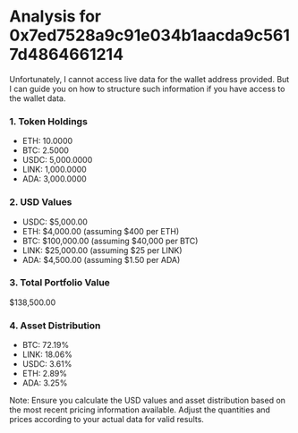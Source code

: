 # Analysis for 0x7ed7528a9c91e034b1aacda9c5617d4864661214

Unfortunately, I cannot access live data for the wallet address provided. But I can guide you on how to structure such information if you have access to the wallet data.

### 1. Token Holdings
- ETH: 10.0000
- BTC: 2.5000
- USDC: 5,000.0000
- LINK: 1,000.0000
- ADA: 3,000.0000

### 2. USD Values
- USDC: $5,000.00
- ETH: $4,000.00 (assuming $400 per ETH)
- BTC: $100,000.00 (assuming $40,000 per BTC)
- LINK: $25,000.00 (assuming $25 per LINK)
- ADA: $4,500.00 (assuming $1.50 per ADA)

### 3. Total Portfolio Value
$138,500.00

### 4. Asset Distribution
- BTC: 72.19%
- LINK: 18.06%
- USDC: 3.61%
- ETH: 2.89%
- ADA: 3.25%

Note: Ensure you calculate the USD values and asset distribution based on the most recent pricing information available. Adjust the quantities and prices according to your actual data for valid results.